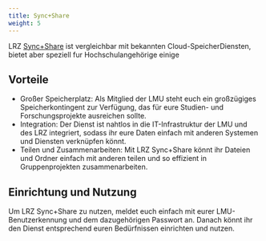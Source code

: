 ```yaml
---
title: Sync+Share
weight: 5
---
```


LRZ [Sync+Share](https://syncandshare.lrz.de) ist vergleichbar mit bekannten Cloud-SpeicherDiensten, bietet aber speziell fur Hochschulangehörige einige 

## Vorteile
- Großer Speicherplatz: Als Mitglied der LMU steht euch ein großzügiges Speicherkontingent zur Verfügung, das für eure Studien- und Forschungsprojekte ausreichen sollte.
- Integration: Der Dienst ist nahtlos in die IT-Infrastruktur der LMU und des LRZ integriert, sodass ihr eure Daten einfach mit anderen Systemen und Diensten verknüpfen könnt.
- Teilen und Zusammenarbeiten: Mit LRZ Sync+Share könnt ihr Dateien und Ordner einfach mit anderen teilen und so effizient in Gruppenprojekten zusammenarbeiten.


## Einrichtung und Nutzung
Um LRZ Sync+Share zu nutzen, meldet euch einfach mit eurer LMU-Benutzerkennung und dem dazugehörigen Passwort an. Danach könnt ihr den Dienst entsprechend euren Bedürfnissen einrichten und nutzen.

